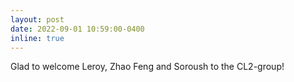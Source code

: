 ```yaml
---
layout: post
date: 2022-09-01 10:59:00-0400
inline: true
---
```


Glad to welcome Leroy, Zhao Feng and Soroush to the CL2-group!

